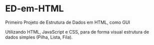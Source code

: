 # ED-em-HTML
Primeiro Projeto de Estrutura de Dados em HTML, como GUI

Utilizando HTML, JavaScript e CSS, para de forma visual estrutura de dados simples (Pilha, Lista, Fila).
